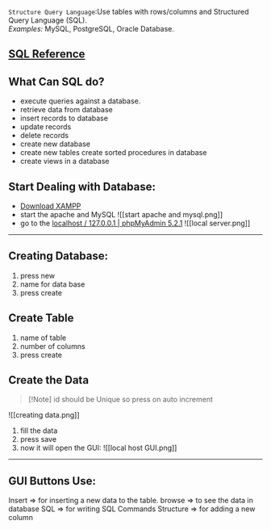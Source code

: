 `Structure Query Language`:Use tables with rows/columns and Structured Query Language (SQL).  
_Examples:_ MySQL, PostgreSQL, Oracle Database.
## [SQL Reference](https://www.w3schools.com/sql/default.asp)
## What Can SQL do?
- execute queries against a database.
- retrieve data from database
- insert records to database
- update records
- delete records
- create new database
- create new tables create sorted procedures in database
- create views in a database
## Start Dealing with Database:
- [Download XAMPP](https://www.apachefriends.org/download.html)
- start the apache and MySQL
![[start apache and mysql.png]]
- go to the [localhost / 127.0.0.1 | phpMyAdmin 5.2.1](http://localhost/phpmyadmin/)
![[local server.png]]
___
## Creating Database:
1. press new
2. name for data base
3. press create
## Create Table
1. name of table
2. number of columns
3. press create
## Create the Data
>[!Note] id should be Unique so press on auto increment

![[creating data.png]]
1. fill the data 
2. press save
3. now it will open the GUI:
![[local host GUI.png]]

___
## GUI Buttons Use:
Insert => for inserting a new data to the table.
browse => to see the data in database
SQL => for writing SQL Commands
Structure => for adding a new column